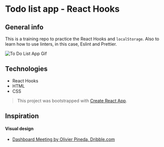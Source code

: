 # Todo list app - React Hooks

## General info
This is a training repo to practice the React Hooks and `localStorage`.
Also to learn how to use linters, in this case, Eslint and Prettier.

![To Do List App Gif](https://github.com/mariam-blanco/to-do-list-app/blob/main/src/media/to-do-app.gif)


## Technologies
- React Hooks
- HTML
- CSS


> This project was bootstrapped with [Create React App](https://github.com/facebook/create-react-app).

## Inspiration

#### Visual design

- [Dashboard Meeting by Olivier Pineda, Dribble.com](https://dribbble.com/shots/14476856/attachments/6160659?mode=media)

